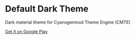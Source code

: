 # Default Dark Theme

Dark material theme for Cyanogenmod Theme Engine (CMTE)

[Get it on Google Play](https://play.google.com/store/apps/details?id=de.spiritcroc.defaultdarktheme_cmte)
